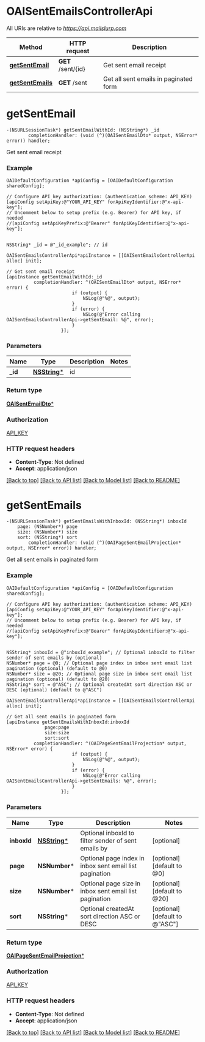 # OAISentEmailsControllerApi

All URIs are relative to *https://api.mailslurp.com*

Method | HTTP request | Description
------------- | ------------- | -------------
[**getSentEmail**](OAISentEmailsControllerApi.md#getsentemail) | **GET** /sent/{id} | Get sent email receipt
[**getSentEmails**](OAISentEmailsControllerApi.md#getsentemails) | **GET** /sent | Get all sent emails in paginated form


# **getSentEmail**
```objc
-(NSURLSessionTask*) getSentEmailWithId: (NSString*) _id
        completionHandler: (void (^)(OAISentEmailDto* output, NSError* error)) handler;
```

Get sent email receipt

### Example 
```objc
OAIDefaultConfiguration *apiConfig = [OAIDefaultConfiguration sharedConfig];

// Configure API key authorization: (authentication scheme: API_KEY)
[apiConfig setApiKey:@"YOUR_API_KEY" forApiKeyIdentifier:@"x-api-key"];
// Uncomment below to setup prefix (e.g. Bearer) for API key, if needed
//[apiConfig setApiKeyPrefix:@"Bearer" forApiKeyIdentifier:@"x-api-key"];


NSString* _id = @"_id_example"; // id

OAISentEmailsControllerApi*apiInstance = [[OAISentEmailsControllerApi alloc] init];

// Get sent email receipt
[apiInstance getSentEmailWithId:_id
          completionHandler: ^(OAISentEmailDto* output, NSError* error) {
                        if (output) {
                            NSLog(@"%@", output);
                        }
                        if (error) {
                            NSLog(@"Error calling OAISentEmailsControllerApi->getSentEmail: %@", error);
                        }
                    }];
```

### Parameters

Name | Type | Description  | Notes
------------- | ------------- | ------------- | -------------
 **_id** | [**NSString***](.md)| id | 

### Return type

[**OAISentEmailDto***](OAISentEmailDto.md)

### Authorization

[API_KEY](../README.md#API_KEY)

### HTTP request headers

 - **Content-Type**: Not defined
 - **Accept**: application/json

[[Back to top]](#) [[Back to API list]](../README.md#documentation-for-api-endpoints) [[Back to Model list]](../README.md#documentation-for-models) [[Back to README]](../README.md)

# **getSentEmails**
```objc
-(NSURLSessionTask*) getSentEmailsWithInboxId: (NSString*) inboxId
    page: (NSNumber*) page
    size: (NSNumber*) size
    sort: (NSString*) sort
        completionHandler: (void (^)(OAIPageSentEmailProjection* output, NSError* error)) handler;
```

Get all sent emails in paginated form

### Example 
```objc
OAIDefaultConfiguration *apiConfig = [OAIDefaultConfiguration sharedConfig];

// Configure API key authorization: (authentication scheme: API_KEY)
[apiConfig setApiKey:@"YOUR_API_KEY" forApiKeyIdentifier:@"x-api-key"];
// Uncomment below to setup prefix (e.g. Bearer) for API key, if needed
//[apiConfig setApiKeyPrefix:@"Bearer" forApiKeyIdentifier:@"x-api-key"];


NSString* inboxId = @"inboxId_example"; // Optional inboxId to filter sender of sent emails by (optional)
NSNumber* page = @0; // Optional page index in inbox sent email list pagination (optional) (default to @0)
NSNumber* size = @20; // Optional page size in inbox sent email list pagination (optional) (default to @20)
NSString* sort = @"ASC"; // Optional createdAt sort direction ASC or DESC (optional) (default to @"ASC")

OAISentEmailsControllerApi*apiInstance = [[OAISentEmailsControllerApi alloc] init];

// Get all sent emails in paginated form
[apiInstance getSentEmailsWithInboxId:inboxId
              page:page
              size:size
              sort:sort
          completionHandler: ^(OAIPageSentEmailProjection* output, NSError* error) {
                        if (output) {
                            NSLog(@"%@", output);
                        }
                        if (error) {
                            NSLog(@"Error calling OAISentEmailsControllerApi->getSentEmails: %@", error);
                        }
                    }];
```

### Parameters

Name | Type | Description  | Notes
------------- | ------------- | ------------- | -------------
 **inboxId** | [**NSString***](.md)| Optional inboxId to filter sender of sent emails by | [optional] 
 **page** | **NSNumber***| Optional page index in inbox sent email list pagination | [optional] [default to @0]
 **size** | **NSNumber***| Optional page size in inbox sent email list pagination | [optional] [default to @20]
 **sort** | **NSString***| Optional createdAt sort direction ASC or DESC | [optional] [default to @&quot;ASC&quot;]

### Return type

[**OAIPageSentEmailProjection***](OAIPageSentEmailProjection.md)

### Authorization

[API_KEY](../README.md#API_KEY)

### HTTP request headers

 - **Content-Type**: Not defined
 - **Accept**: application/json

[[Back to top]](#) [[Back to API list]](../README.md#documentation-for-api-endpoints) [[Back to Model list]](../README.md#documentation-for-models) [[Back to README]](../README.md)

